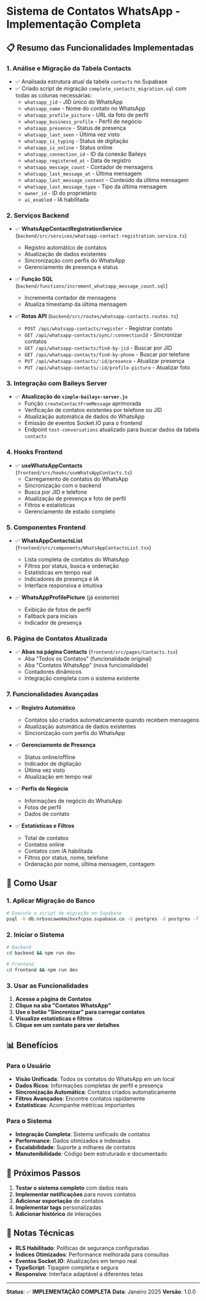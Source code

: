 # Sistema de Contatos WhatsApp - Implementação Completa

## 📋 Resumo das Funcionalidades Implementadas

### 1. **Análise e Migração da Tabela Contacts**
- ✅ Analisada estrutura atual da tabela `contacts` no Supabase
- ✅ Criado script de migração `complete_contacts_migration.sql` com todas as colunas necessárias:
  - `whatsapp_jid` - JID único do WhatsApp
  - `whatsapp_name` - Nome do contato no WhatsApp
  - `whatsapp_profile_picture` - URL da foto de perfil
  - `whatsapp_business_profile` - Perfil de negócio
  - `whatsapp_presence` - Status de presença
  - `whatsapp_last_seen` - Última vez visto
  - `whatsapp_is_typing` - Status de digitação
  - `whatsapp_is_online` - Status online
  - `whatsapp_connection_id` - ID da conexão Baileys
  - `whatsapp_registered_at` - Data de registro
  - `whatsapp_message_count` - Contador de mensagens
  - `whatsapp_last_message_at` - Última mensagem
  - `whatsapp_last_message_content` - Conteúdo da última mensagem
  - `whatsapp_last_message_type` - Tipo da última mensagem
  - `owner_id` - ID do proprietário
  - `ai_enabled` - IA habilitada

### 2. **Serviços Backend**
- ✅ **WhatsAppContactRegistrationService** (`backend/src/services/whatsapp-contact-registration.service.ts`)
  - Registro automático de contatos
  - Atualização de dados existentes
  - Sincronização com perfis do WhatsApp
  - Gerenciamento de presença e status

- ✅ **Função SQL** (`backend/functions/increment_whatsapp_message_count.sql`)
  - Incrementa contador de mensagens
  - Atualiza timestamp da última mensagem

- ✅ **Rotas API** (`backend/src/routes/whatsapp-contacts.routes.ts`)
  - `POST /api/whatsapp-contacts/register` - Registrar contato
  - `GET /api/whatsapp-contacts/sync/:connectionId` - Sincronizar contatos
  - `GET /api/whatsapp-contacts/find-by-jid` - Buscar por JID
  - `GET /api/whatsapp-contacts/find-by-phone` - Buscar por telefone
  - `PUT /api/whatsapp-contacts/:id/presence` - Atualizar presença
  - `PUT /api/whatsapp-contacts/:id/profile-picture` - Atualizar foto

### 3. **Integração com Baileys Server**
- ✅ **Atualização do `simple-baileys-server.js`**
  - Função `createContactFromMessage` aprimorada
  - Verificação de contatos existentes por telefone ou JID
  - Atualização automática de dados do WhatsApp
  - Emissão de eventos Socket.IO para o frontend
  - Endpoint `test-conversations` atualizado para buscar dados da tabela `contacts`

### 4. **Hooks Frontend**
- ✅ **useWhatsAppContacts** (`frontend/src/hooks/useWhatsAppContacts.ts`)
  - Carregamento de contatos do WhatsApp
  - Sincronização com o backend
  - Busca por JID e telefone
  - Atualização de presença e foto de perfil
  - Filtros e estatísticas
  - Gerenciamento de estado completo

### 5. **Componentes Frontend**
- ✅ **WhatsAppContactsList** (`frontend/src/components/WhatsAppContactsList.tsx`)
  - Lista completa de contatos do WhatsApp
  - Filtros por status, busca e ordenação
  - Estatísticas em tempo real
  - Indicadores de presença e IA
  - Interface responsiva e intuitiva

- ✅ **WhatsAppProfilePicture** (já existente)
  - Exibição de fotos de perfil
  - Fallback para iniciais
  - Indicador de presença

### 6. **Página de Contatos Atualizada**
- ✅ **Abas na página Contacts** (`frontend/src/pages/Contacts.tsx`)
  - Aba "Todos os Contatos" (funcionalidade original)
  - Aba "Contatos WhatsApp" (nova funcionalidade)
  - Contadores dinâmicos
  - Integração completa com o sistema existente

### 7. **Funcionalidades Avançadas**
- ✅ **Registro Automático**
  - Contatos são criados automaticamente quando recebem mensagens
  - Atualização automática de dados existentes
  - Sincronização com perfis do WhatsApp

- ✅ **Gerenciamento de Presença**
  - Status online/offline
  - Indicador de digitação
  - Última vez visto
  - Atualização em tempo real

- ✅ **Perfis de Negócio**
  - Informações de negócio do WhatsApp
  - Fotos de perfil
  - Dados de contato

- ✅ **Estatísticas e Filtros**
  - Total de contatos
  - Contatos online
  - Contatos com IA habilitada
  - Filtros por status, nome, telefone
  - Ordenação por nome, última mensagem, contagem

## 🔧 Como Usar

### 1. **Aplicar Migração do Banco**
```bash
# Execute o script de migração no Supabase
psql -h db.nrbsocawokmihvxfcpso.supabase.co -U postgres -d postgres -f complete_contacts_migration.sql
```

### 2. **Iniciar o Sistema**
```bash
# Backend
cd backend && npm run dev

# Frontend
cd frontend && npm run dev
```

### 3. **Usar as Funcionalidades**
1. **Acesse a página de Contatos**
2. **Clique na aba "Contatos WhatsApp"**
3. **Use o botão "Sincronizar" para carregar contatos**
4. **Visualize estatísticas e filtros**
5. **Clique em um contato para ver detalhes**

## 📊 Benefícios

### Para o Usuário
- **Visão Unificada**: Todos os contatos do WhatsApp em um local
- **Dados Ricos**: Informações completas de perfil e presença
- **Sincronização Automática**: Contatos criados automaticamente
- **Filtros Avançados**: Encontre contatos rapidamente
- **Estatísticas**: Acompanhe métricas importantes

### Para o Sistema
- **Integração Completa**: Sistema unificado de contatos
- **Performance**: Dados otimizados e indexados
- **Escalabilidade**: Suporte a milhares de contatos
- **Manutenibilidade**: Código bem estruturado e documentado

## 🚀 Próximos Passos

1. **Testar o sistema completo** com dados reais
2. **Implementar notificações** para novos contatos
3. **Adicionar exportação** de contatos
4. **Implementar tags** personalizadas
5. **Adicionar histórico** de interações

## 📝 Notas Técnicas

- **RLS Habilitado**: Políticas de segurança configuradas
- **Índices Otimizados**: Performance melhorada para consultas
- **Eventos Socket.IO**: Atualizações em tempo real
- **TypeScript**: Tipagem completa e segura
- **Responsivo**: Interface adaptável a diferentes telas

---

**Status**: ✅ **IMPLEMENTAÇÃO COMPLETA**
**Data**: Janeiro 2025
**Versão**: 1.0.0
